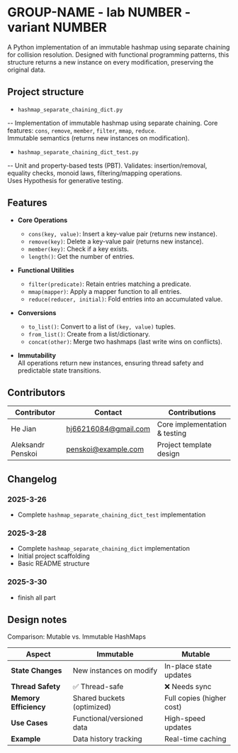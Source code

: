 # GROUP-NAME - lab NUMBER - variant NUMBER

A Python implementation of an immutable hashmap using separate
chaining for collision resolution.
Designed with functional programming patterns,
this structure returns a new instance on every modification,
preserving the original data.

## Project structure

- `hashmap_separate_chaining_dict.py`

-- Implementation of immutable hashmap using separate chaining.
  Core features: `cons`, `remove`, `member`, `filter`, `mmap`, `reduce`.  
  Immutable semantics (returns new instances on modification).  

- `hashmap_separate_chaining_dict_test.py`

-- Unit and property-based tests (PBT).
  Validates: insertion/removal, equality checks, monoid laws,
  filtering/mapping operations.  
  Uses Hypothesis for generative testing.  

## Features

- **Core Operations**  
   - `cons(key, value)`: Insert a key-value pair (returns new instance).  
   - `remove(key)`: Delete a key-value pair (returns new instance).  
   - `member(key)`: Check if a key exists.  
   - `length()`: Get the number of entries.  

- **Functional Utilities**  
   - `filter(predicate)`: Retain entries matching a predicate.  
   - `mmap(mapper)`: Apply a mapper function to all entries.  
   - `reduce(reducer, initial)`: Fold entries into an accumulated value.  

- **Conversions**  
   - `to_list()`: Convert to a list of `(key, value)` tuples.  
   - `from_list()`: Create from a list/dictionary.  
   - `concat(other)`: Merge two hashmaps (last write wins on conflicts).  

- **Immutability**  
  All operations return new instances, ensuring thread safety and
   predictable state transitions.

## Contributors

| Contributor       | Contact                | Contributions                 |
| ----------------- | ---------------------- | ----------------------------- |
| He Jian           | <hj66216084@gmail.com> | Core implementation & testing |
| Aleksandr Penskoi | <penskoi@example.com>  | Project template design       |

## Changelog

### 2025-3-26

- Complete `hashmap_separate_chaining_dict_test` implementation  

### 2025-3-28

- Complete `hashmap_separate_chaining_dict` implementation
- Initial project scaffolding  
- Basic README structure  

### 2025-3-30

- finish all part

## Design notes

Comparison: Mutable vs. Immutable HashMaps

| **Aspect**          | **Immutable**               | **Mutable**              |
|---------------------|-----------------------------|--------------------------|
| **State Changes**   | New instances on modify     | In-place state updates   |
| **Thread Safety**   | ✅ Thread-safe              | ❌ Needs sync           |
| **Memory Efficiency** | Shared buckets (optimized)| Full copies (higher cost)|
| **Use Cases**       | Functional/versioned data   | High-speed updates       |
| **Example**         | Data history tracking       | Real-time caching        |
